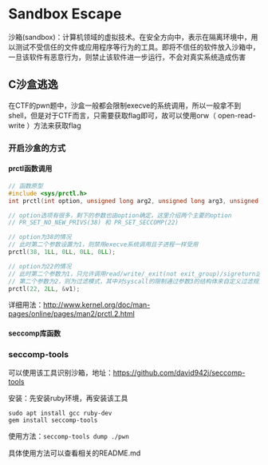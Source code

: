 # Sandbox Escape

沙箱(sandbox)：计算机领域的虚拟技术。在安全方向中，表示在隔离环境中，用以测试不受信任的文件或应用程序等行为的工具。即将不信任的软件放入沙箱中，一旦该软件有恶意行为，则禁止该软件进一步运行，不会对真实系统造成伤害

## C沙盒逃逸

在CTF的pwn题中，沙盒一般都会限制execve的系统调用，所以一般拿不到shell，但是对于CTF而言，只需要获取flag即可，故可以使用orw（ open-read-write ）方法来获取flag

### 开启沙盒的方式

#### prctl函数调用

```c
// 函数原型
#include <sys/prctl.h>
int prctl(int option, unsigned long arg2, unsigned long arg3, unsigned long arg4, unsigned long arg5);

// option选项有很多，剩下的参数也由option确定，这里介绍两个主要的option
// PR_SET_NO_NEW_PRIVS(38) 和 PR_SET_SECCOMP(22)

// option为38的情况
// 此时第二个参数设置为1，则禁用execve系统调用且子进程一样受用
prctl(38, 1LL, 0LL, 0LL, 0LL);

// option为22的情况
// 此时第二个参数为1，只允许调用read/write/_exit(not exit_group)/sigreturn这几个syscall
// 第二个参数为2，则为过滤模式，其中对syscall的限制通过参数3的结构体来自定义过滤规则。
prctl(22, 2LL, &v1);

```

详细用法：http://www.kernel.org/doc/man-pages/online/pages/man2/prctl.2.html

#### seccomp库函数

### seccomp-tools

可以使用该工具识别沙箱，地址：https://github.com/david942j/seccomp-tools

安装：先安装ruby环境，再安装该工具

```
sudo apt install gcc ruby-dev
gem install seccomp-tools
```

使用方法：`seccomp-tools dump ./pwn`

具体使用方法可以查看相关的README.md

